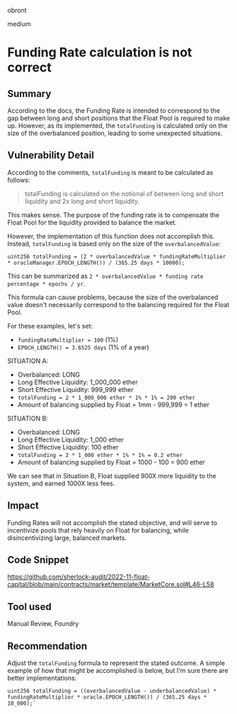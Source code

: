 obront

medium

# Funding Rate calculation is not correct

## Summary

According to the docs, the Funding Rate is intended to correspond to the gap between long and short positions that the Float Pool is required to make up. However, as its implemented, the `totalFunding` is calculated only on the size of the overbalanced position, leading to some unexpected situations.

## Vulnerability Detail

According to the comments, `totalFunding` is meant to be calculated as follows:

> totalFunding is calculated on the notional of between long and short liquidity and 2x long and short liquidity. 

This makes sense. The purpose of the funding rate is to compensate the Float Pool for the liquidity provided to balance the market.

However, the implementation of this function does not accomplish this. Instead, `totalFunding` is based only on the size of the `overbalancedValue`:

```solidity
uint256 totalFunding = (2 * overbalancedValue * fundingRateMultiplier * oracleManager.EPOCH_LENGTH()) / (365.25 days * 10000);
```
This can be summarized as `2 * overbalancedValue * funding rate percentage * epochs / yr`.

This formula can cause problems, because the size of the overbalanced value doesn't necessarily correspond to the balancing required for the Float Pool. 

For these examples, let's set:
- `fundingRateMultiplier = 100` (1%)
- `EPOCH_LENGTH() = 3.6525 days` (1% of a year)

SITUATION A:
- Overbalanced: LONG
- Long Effective Liquidity: 1_000_000 ether
- Short Effective Liquidity: 999_999 ether
- `totalFunding = 2 * 1_000_000 ether * 1% * 1% = 200 ether`
- Amount of balancing supplied by Float = 1mm - 999,999 = 1 ether

SITUATION B:
- Overbalanced: LONG
- Long Effective Liquidity: 1_000 ether
- Short Effective Liquidity: 100 ether
- `totalFunding = 2 * 1_000 ether * 1% * 1% = 0.2 ether`
- Amount of balancing supplied by Float = 1000 - 100 = 900 ether

We can see that in Situation B, Float supplied 900X more liquidity to the system, and earned 1000X less fees.

## Impact

Funding Rates will not accomplish the stated objective, and will serve to incentivize pools that rely heavily on Float for balancing, while disincentivizing large, balanced markets.

## Code Snippet

https://github.com/sherlock-audit/2022-11-float-capital/blob/main/contracts/market/template/MarketCore.sol#L46-L58

## Tool used

Manual Review, Foundry

## Recommendation

Adjust the `totalFunding` formula to represent the stated outcome. A simple example of how that might be accomplished is below, but I'm sure there are better implementations:

```solidity
uint256 totalFunding = ((overbalancedValue - underbalancedValue) * fundingRateMultiplier * oracle.EPOCH_LENGTH()) / (365.25 days * 10_000);`